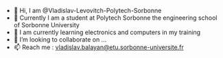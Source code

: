 - 👋 Hi, I am @Vladislav-Levovitch-Polytech-Sorbonne
- 👀 Currently I am a student at Polytech Sorbonne
      the engineering school of Sorbonne University
- 🌱 I am currently learning electronics and computers in my training
- 💞️ I’m looking to collaborate on ...
- 📫 Reach me : vladislav.balayan@etu.sorbonne-universite.fr

<!---
Vladislav-Levovitch-Polytech-Sorbonne/Vladislav-Levovitch-Polytech-Sorbonne is a ✨ special ✨ repository because its `README.md` (this file) appears on your GitHub profile.
You can click the Preview link to take a look at your changes.
--->
